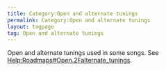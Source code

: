 ```yaml
---
title: Category:Open and alternate tunings
permalink: Category:Open and alternate tunings
layout: tagpage
tag: Open and alternate tunings
---
```


Open and alternate tunings used in some songs. See
<Help:Roadmaps#Open.2Falternate_tunings>.
